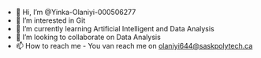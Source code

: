 - 👋 Hi, I’m @Yinka-Olaniyi-000506277
- 👀 I’m interested in Git
- 🌱 I’m currently learning Artificial Intelligent and Data Analysis
- 💞️ I’m looking to collaborate on Data Analysis
- 📫 How to reach me - You van reach me on olaniyi644@saskpolytech.ca

<!---
Yinka-Olaniyi-000506277/Yinka-Olaniyi-000506277 is a ✨ special ✨ repository because its `README.md` (this file) appears on your GitHub profile.
You can click the Preview link to take a look at your changes.
--->
